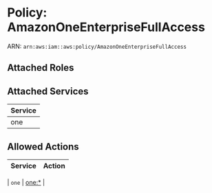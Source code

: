 # Policy: AmazonOneEnterpriseFullAccess

ARN: `arn:aws:iam::aws:policy/AmazonOneEnterpriseFullAccess`

## Attached Roles

## Attached Services

| Service |
|---------|
| one |

## Allowed Actions

| Service | Action |
|:-------:|--------|

| `one` | [one:*](../actions.md#one:all) |
